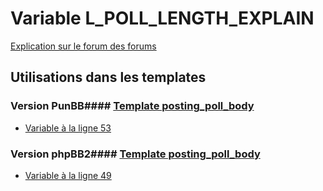# Variable L_POLL_LENGTH_EXPLAIN
[Explication sur le forum des forums](http://forum.forumactif.com/t294113-listing-des-variables#L_POLL_LENGTH_EXPLAIN)
## Utilisations dans les templates
### Version PunBB#### [Template posting_poll_body](punbb/posting_poll_body.md)
* [Variable à la ligne 53](../punbb/posting_poll_body.tpl#L53)
### Version phpBB2#### [Template posting_poll_body](subsilver/posting_poll_body.md)
* [Variable à la ligne 49](../subsilver/posting_poll_body.tpl#L49)